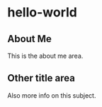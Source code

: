# hello-world
## About Me
This is the about me area.

## Other title area
Also more info on this subject.
